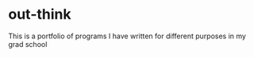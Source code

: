 # out-think

This is a portfolio of programs I have written for different purposes in my grad school

